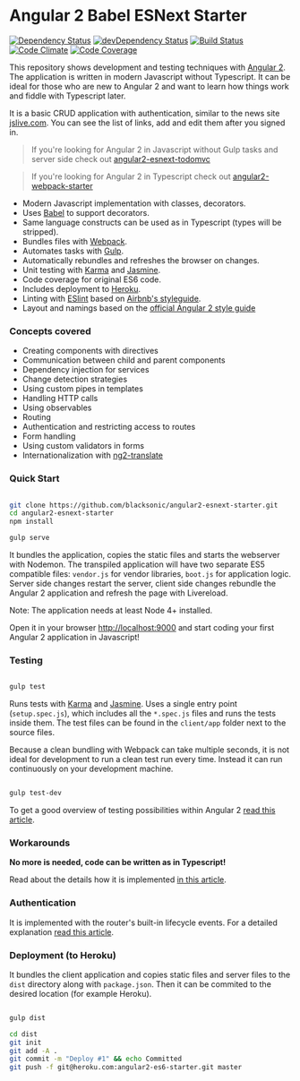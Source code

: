 # Angular 2 Babel ESNext Starter
[![Dependency Status](https://david-dm.org/blacksonic/angular2-esnext-starter.svg)](https://david-dm.org/blacksonic/angular2-esnext-starter)
[![devDependency Status](https://david-dm.org/blacksonic/angular2-esnext-starter/dev-status.svg)](https://david-dm.org/blacksonic/angular2-esnext-starter#info=devDependencies)
[![Build Status](https://travis-ci.org/blacksonic/angular2-esnext-starter.svg?branch=master)](https://travis-ci.org/blacksonic/angular2-esnext-starter)
[![Code Climate](https://codeclimate.com/github/blacksonic/angular2-esnext-starter/badges/gpa.svg)](https://codeclimate.com/github/blacksonic/angular2-esnext-starter)
[![Code Coverage](https://codeclimate.com/github/blacksonic/angular2-esnext-starter/badges/coverage.svg)](https://codeclimate.com/github/blacksonic/angular2-esnext-starter)

This repository shows development and testing techniques with [Angular 2](https://angular.io/).
The application is written in modern Javascript without Typescript.
It can be ideal for those who are new to Angular 2 and want to learn how things work 
and fiddle with Typescript later.

It is a basic CRUD application with authentication, similar to the news site [jslive.com](https://jslive.com).
You can see the list of links, add and edit them after you signed in.

> If you're looking for Angular 2 in Javascript without Gulp tasks and server side check out [angular2-esnext-todomvc](https://github.com/blacksonic/angular2-esnext-todomvc)

> If you're looking for Angular 2 in Typescript check out [angular2-webpack-starter](https://github.com/AngularClass/angular2-webpack-starter)

- Modern Javascript implementation with classes, decorators.
- Uses [Babel](https://babeljs.io/) to support decorators.
- Same language constructs can be used as in Typescript (types will be stripped).
- Bundles files with [Webpack](https://webpack.github.io/).
- Automates tasks with [Gulp](http://gulpjs.com/).
- Automatically rebundles and refreshes the browser on changes.
- Unit testing with [Karma](https://karma-runner.github.io/0.13/index.html) and [Jasmine](http://jasmine.github.io/).
- Code coverage for original ES6 code.
- Includes deployment to [Heroku](https://heroku.com/).
- Linting with [ESlint](http://eslint.org/) based on [Airbnb's styleguide](https://github.com/airbnb/javascript).
- Layout and namings based on the [official Angular 2 style guide](https://angular.io/styleguide)

### Concepts covered

- Creating components with directives
- Communication between child and parent components
- Dependency injection for services
- Change detection strategies
- Using custom pipes in templates
- Handling HTTP calls
- Using observables
- Routing
- Authentication and restricting access to routes
- Form handling
- Using custom validators in forms
- Internationalization with [ng2-translate](https://github.com/ocombe/ng2-translate)

### Quick Start

```bash

git clone https://github.com/blacksonic/angular2-esnext-starter.git
cd angular2-esnext-starter
npm install

gulp serve

```

It bundles the application, copies the static files and starts the webserver with Nodemon.
The transpiled application will have two separate ES5 compatible files: ```vendor.js``` for vendor libraries, ```boot.js``` for application logic.
Server side changes restart the server, client side changes rebundle the Angular 2 application and refresh the page with Livereload.

Note: The application needs at least Node 4+ installed.

Open it in your browser [http://localhost:9000](http://localhost:9000) and start coding your first Angular 2 application in Javascript!

### Testing

```bash

gulp test

```

Runs tests with [Karma](https://karma-runner.github.io/0.13/index.html) and [Jasmine](http://jasmine.github.io/).
Uses a single entry point (```setup.spec.js```), which includes all the ```*.spec.js``` files and runs the tests inside them.
The test files can be found in the ```client/app``` folder next to the source files.

Because a clean bundling with Webpack can take multiple seconds, it is not ideal for development to run a clean test run every time.
Instead it can run continuously on your development machine.

```bash

gulp test-dev

```

To get a good overview of testing possibilities within Angular 2 [read this article](https://medium.com/google-developer-experts/angular-2-unit-testing-with-jasmine-defe20421584).

### Workarounds

**No more is needed, code can be written as in Typescript!**

Read about the details how it is implemented [in this article](http://shuheikagawa.com/blog/2016/05/08/angular-2-with-babel/).

### Authentication

It is implemented with the router's built-in lifecycle events.
For a detailed explanation [read this article](https://medium.com/@blacksonic86/angular-2-authentication-revisited-611bf7373bf9).

### Deployment (to Heroku)

It bundles the client application and copies static files and server files to the ```dist``` directory along with ```package.json```.
Then it can be commited to the desired location (for example Heroku).

```bash

gulp dist

cd dist
git init
git add -A .
git commit -m "Deploy #1" && echo Committed
git push -f git@heroku.com:angular2-es6-starter.git master

```
